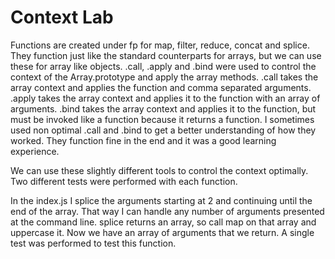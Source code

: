# Context Lab


Functions are created under fp for map, filter, reduce, concat and splice. They function just like the standard counterparts for arrays, but we can use these for array like objects. .call, .apply and .bind were used to control the context of the Array.prototype and apply the array methods. .call takes the array context and applies the function and comma separated arguments. .apply takes the array context and applies it to the function with an array of arguments. .bind takes the array context and applies it to the function, but must be invoked like a function because it returns a function. I sometimes used non optimal .call and .bind to get a better understanding of how they worked. They function fine in the end and it was a good learning experience.

We can use these slightly different tools to control the context optimally. Two different tests were performed with each function.

In the index.js I splice the arguments starting at 2 and continuing until the end of the array. That way I can handle any number of arguments presented at the command line. splice returns an array, so call map on that array and uppercase it. Now we have an array of arguments that we return. A single test was performed to test this function.
